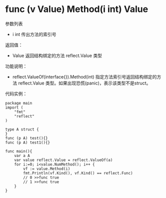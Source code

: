 # func (v Value) Method(i int) Value

参数列表

- i int 传出方法的索引号

返回值：

- Value 返回结构绑定的方法 reflect.Value 类型

功能说明：

- reflect.ValueOf(interface{}).Method(int) 指定方法索引号返回结构绑定的方法 reflect.Value 类型。如果出现恐慌(panic)，表示该类型不是struct。

代码实例：
	
	package main
	import (
	    "fmt"
	    "reflect"
	)
	
	type A struct {
	}
	func (p A) test(){}
	func (p A) test1(){}
	
	func main(){
		var a A
		var value reflect.Value = reflect.ValueOf(a)
		for i:=0; i<value.NumMethod(); i++ {
			vf := value.Method(i)
			fmt.Println(vf.Kind(), vf.Kind() == reflect.Func)
			// 0 >>func true
			// 1 >>func true
		}
	}
